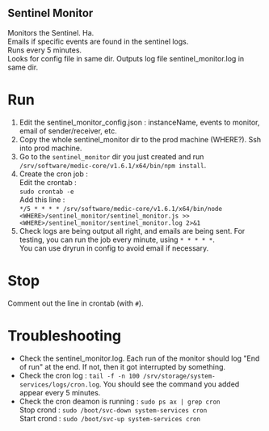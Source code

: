 ## Sentinel Monitor
Monitors the Sentinel. Ha.<br>
Emails if specific events are found in the sentinel logs.<br>
Runs every 5 minutes.<br>
Looks for config file in same dir. Outputs log file sentinel_monitor.log in same dir.<br>

# Run
1. Edit the sentinel_monitor_config.json : instanceName, events to monitor, email of sender/receiver, etc.
2. Copy the whole sentinel_monitor dir to the prod machine (WHERE?). Ssh into prod machine.
3. Go to the `sentinel_monitor` dir you just created and run `/srv/software/medic-core/v1.6.1/x64/bin/npm install`.
4. Create the cron job : <br>
Edit the crontab :</br>`sudo crontab -e`<br>
Add this line :</br>`*/5 * * * * /srv/software/medic-core/v1.6.1/x64/bin/node <WHERE>/sentinel_monitor/sentinel_monitor.js >> <WHERE>/sentinel_monitor/sentinel_monitor.log 2>&1`
5. Check logs are being output all right, and emails are being sent.
For testing, you can run the job every minute, using `* * * * *`.<br>
You can use dryrun in config to avoid email if necessary.

# Stop
Comment out the line in crontab (with `#`).

# Troubleshooting
 - Check the sentinel_monitor.log. Each run of the monitor should log "End of run" at the end. If not, then it got interrupted by something.
 - Check the cron log : `tail -f -n 100 /srv/storage/system-services/logs/cron.log`. You should see the command you added appear every 5 minutes.
 - Check the cron deamon is running : `sudo ps ax | grep cron`<br>
Stop crond : `sudo /boot/svc-down system-services cron`<br>
Start crond : `sudo /boot/svc-up system-services cron`<br>
